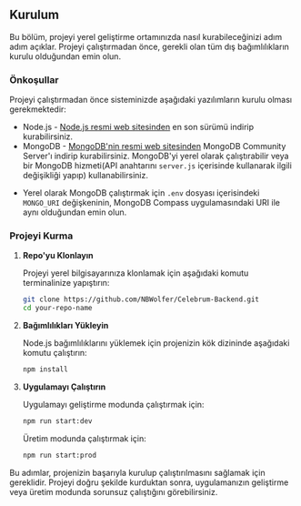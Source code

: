 ## Kurulum

Bu bölüm, projeyi yerel geliştirme ortamınızda nasıl kurabileceğinizi adım adım açıklar. Projeyi çalıştırmadan önce, gerekli olan tüm dış bağımlılıkların kurulu olduğundan emin olun.

### Önkoşullar

Projeyi çalıştırmadan önce sisteminizde aşağıdaki yazılımların kurulu olması gerekmektedir:

- Node.js - [Node.js resmi web sitesinden](https://nodejs.org/) en son sürümü indirip kurabilirsiniz.
- MongoDB - [MongoDB'nin resmi web sitesinden](https://www.mongodb.com/try/download/community) MongoDB Community Server'ı indirip kurabilirsiniz. MongoDB'yi yerel olarak çalıştırabilir veya bir MongoDB hizmeti(API anahtarını `server.js` içerisinde kullanarak ilgili değişikliği yapıp) kullanabilirsiniz.

* Yerel olarak MongoDB çalıştırmak için `.env` dosyası içerisindeki `MONGO_URI` değişkeninin, MongoDB Compass uygulamasındaki URI ile aynı olduğundan emin olun.

### Projeyi Kurma

1. **Repo'yu Klonlayın**

    Projeyi yerel bilgisayarınıza klonlamak için aşağıdaki komutu terminalinize yapıştırın:

    ```bash
    git clone https://github.com/NBWolfer/Celebrum-Backend.git
    cd your-repo-name
    ```

2. **Bağımlılıkları Yükleyin**

    Node.js bağımlılıklarını yüklemek için projenizin kök dizininde aşağıdaki komutu çalıştırın:

    ```bash
    npm install
    ```

3. **Uygulamayı Çalıştırın**

    Uygulamayı geliştirme modunda çalıştırmak için:

    ```bash
    npm run start:dev
    ```

    Üretim modunda çalıştırmak için:

    ```bash
    npm run start:prod
    ```

Bu adımlar, projenizin başarıyla kurulup çalıştırılmasını sağlamak için gereklidir. Projeyi doğru şekilde kurduktan sonra, uygulamanızın geliştirme veya üretim modunda sorunsuz çalıştığını görebilirsiniz.
